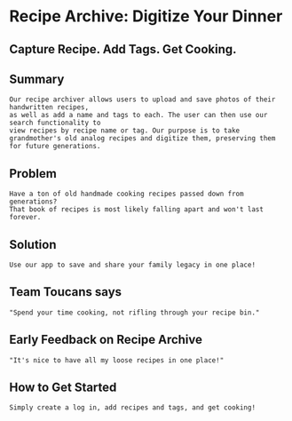#  Recipe Archive: Digitize Your Dinner #

## Capture Recipe. Add Tags. Get Cooking. ##

## Summary ##
    Our recipe archiver allows users to upload and save photos of their handwritten recipes,
    as well as add a name and tags to each. The user can then use our search functionality to
    view recipes by recipe name or tag. Our purpose is to take grandmother's old analog recipes and digitize them, preserving them for future generations.
## Problem ##
    Have a ton of old handmade cooking recipes passed down from generations?
    That book of recipes is most likely falling apart and won't last forever.
## Solution ##
    Use our app to save and share your family legacy in one place!
## Team Toucans says ##
    "Spend your time cooking, not rifling through your recipe bin."
## Early Feedback on Recipe Archive ##
    "It's nice to have all my loose recipes in one place!"
## How to Get Started ##
    Simply create a log in, add recipes and tags, and get cooking!
